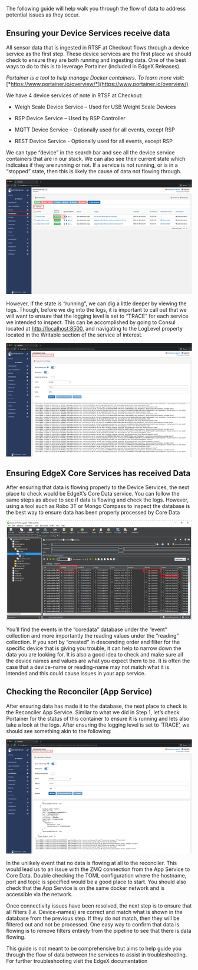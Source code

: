 The following guide will help walk you through the flow of data to address potential issues as they occur. 

## Ensuring your Device Services receive data 

All sensor data that is ingested in RTSF at Checkout flows through a device service as the first step. These device services are the first place we should check to ensure they are both running and ingesting data. One of the best ways to do to this is to leverage Portainer (included in EdgeX Releases). 

*Portainer* *is a tool to help manage Docker containers. To learn more visit:* [*https://www.portainer.io/overview/*](https://www.portainer.io/overview/) 

We have 4 device services of note in RTSF at Checkout: 

- Weigh Scale Device Service – Used for USB Weight Scale Devices 

- RSP Device Service – Used by RSP Controller 
- MQTT Device Service –  Optionally used for all events, except RSP  
- REST Device Service - Optionally used for all events, except RSP  

We can type “device” in the search bar and see all the device service containers that are in our stack. We can also see their current state which indicates if they are running or not. If a service is not running, or is in a “stopped” state, then this is likely the cause of data not flowing through. 

![Portainer Device Services](./images/portainer-device-services.png)

However, if the state is “running”, we can dig a little deeper by viewing the logs. Though, before we dig into the logs, it is important to call out that we will want to ensure that the logging level is set to “TRACE” for each service we intended to inspect. This can be accomplished by going to Consul located at [http://localhost:8500](http://localhost:8500/), and navigating to the LogLevel property located in the Writable section of the service of interest. 

![Portainer Device Rest Logs](./images/portainer-device-logs.png)

## Ensuring EdgeX Core Services has received Data 

After ensuring that data is flowing properly to the Device Services, the next place to check would be EdgeX’s Core Data service. You can follow the same steps as above to see if data is flowing and check the logs. However, using a tool such as Robo 3T or Mongo Compass to inspect the database is the best way to ensure data has been properly processed by Core Data

![MongoDB contents](./images/MongoDB-contents.png)

You’ll find the events in the “coredata” database under the “event” collection and more importantly the reading values under the “reading” collection. If you sort by “created” in descending order and filter for the specific device that is giving you trouble, it can help to narrow down the data you are looking for. It is also a good idea to check and make sure all the device names and values are what you expect them to be. It is often the case that a device-name or reading-name may not match what it is intended and this could cause issues in your app service. 

## Checking the Reconciler (App Service) 

After ensuring data has made it to the database, the next place to check is the Reconciler App Service. Similar to what we did in Step 1, let’s check Portainer for the status of this container to ensure it is running and lets also take a look at the logs. After ensuring the logging level is set to ‘TRACE’, we should see something akin to the following: 

![Portainer Event Reconciler](./images/portainer-reconciler-logs.png)

In the unlikely event that no data is flowing at all to the reconciler. This would lead us to an issue with the ZMQ connection from the App Service to Core Data. Double checking the TOML configuration where the hostname, port and topic is specified would be a good place to start. You should also check that the App Service is on the same docker network and is accessible via the network. 

Once connectivity issues have been resolved, the next step is to ensure that all filters (I.e. Device-names) are correct and match what is shown in the database from the previous step. If they do not match, then they will be filtered out and not be processed. One easy way to confirm that data is flowing is to remove filters entirely from the pipeline to see that there is data flowing. 

This guide is not meant to be comprehensive but aims to help guide you through the flow of data between the services to assist in troubleshooting. For further troubleshooting visit the EdgeX documentation 

